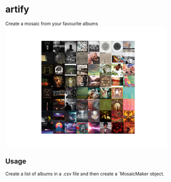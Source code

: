 # artify
Create a mosaic from your favourite albums
![example](example.png)

## Usage
Create a list of albums in a .csv file and then create a `MosaicMaker object.